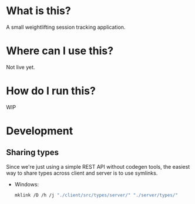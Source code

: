 # What is this?

A small weightlifting session tracking application.

# Where can I use this?

Not live yet.

# How do I run this?

WIP

# Development

## Sharing types

Since we're just using a simple REST API without codegen tools, the easiest way
to share types across client and server is to use symlinks.

-  Windows:
   ```bash
   mklink /D /h /j "./client/src/types/server/" "./server/types/"
   ```
